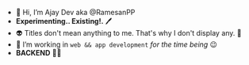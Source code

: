 - 👋 Hi, I’m Ajay Dev aka @RamesanPP 
- **Experimenting.. Existing!.** 🖊️
- 👽 Titles don't mean anything to me. That's why I don't display any. 👾 
- 🤖 I’m working in `web && app development`   *for the time being* 😉
- **BACKEND** 🐱‍💻
